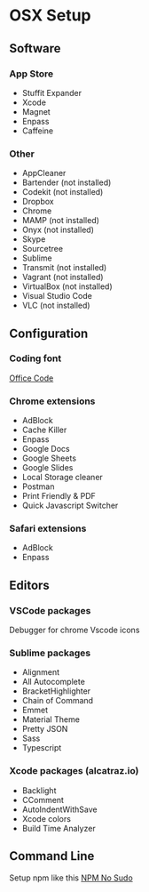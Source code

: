 # OSX Setup

## Software

### App Store

- Stuffit Expander
- Xcode
- Magnet
- Enpass
- Caffeine

### Other

- AppCleaner
- Bartender (not installed)
- Codekit (not installed)
- Dropbox
- Chrome
- MAMP (not installed)
- Onyx (not installed)
- Skype
- Sourcetree
- Sublime
- Transmit (not installed)
- Vagrant (not installed)
- VirtualBox (not installed)
- Visual Studio Code
- VLC (not installed)

## Configuration



### Coding font

[Office Code](https://github.com/nathco/Office-Code-Pro)

### Chrome extensions
- AdBlock
- Cache Killer
- Enpass
- Google Docs
- Google Sheets
- Google Slides
- Local Storage cleaner
- Postman
- Print Friendly & PDF
- Quick Javascript Switcher

### Safari extensions
- AdBlock
- Enpass

## Editors

### VSCode packages

Debugger for chrome
Vscode icons

### Sublime packages

- Alignment
- All Autocomplete
- Bracket​Highlighter
- Chain of Command
- Emmet
- Material Theme
- Pretty JSON
- Sass
- Typescript

### Xcode packages (alcatraz.io)

- Backlight
- CComment
- AutoIndentWithSave
- Xcode colors
- Build Time Analyzer

## Command Line
Setup npm like this
[NPM No Sudo](https://github.com/sindresorhus/guides/blob/master/npm-global-without-sudo.md)

